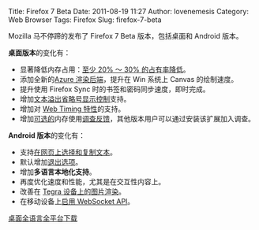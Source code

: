 Title: Firefox 7 Beta
Date: 2011-08-19 11:27
Author: lovenemesis
Category: Web Browser
Tags: Firefox
Slug: firefox-7-beta

Mozilla 马不停蹄的发布了 Firefox 7 Beta 版本，包括桌面和 Android 版本。

**桌面版本**的变化有：

-   显著降低内存占用：[至少 20% ～ 30%
    的占有率降低](http://blog.mozilla.com/nnethercote/2011/08/09/firefox-7-is-lean-and-fast-2/)。
-   添加全新的[Azure
    渲染后端](http://www.basschouten.com/blog1.php)，提升在 Win 系统上
    Canvas 的绘制速度。
-   提升使用 Firefox Sync 时的书签和密码同步速度，即时完成。
-   增加[文本溢出省略号显示控制](https://developer.mozilla.org/En/CSS/Text-overflow)支持。
-   增加对 [Web Timing
    特性](https://dvcs.w3.org/hg/webperf/raw-file/tip/specs/NavigationTiming/Overview.html)的支持。
-   增加[可选的](http://weblogs.mozillazine.org/asa/archives/2011/07/telemetry_in_firefox.html)内存使用[调查反馈](https://addons.mozilla.org/en-US/firefox/addon/abouttelemetry/)，其他版本用户可以通过安装该扩展加入调查。

**Android 版本**的变化有：

-   支持[在网页上选择和复制文本](https://wiki.mozilla.org/Fennec/Features/androidcopypaste)。
-   默认增加[退出选项](https://bugzilla.mozilla.org/show_bug.cgi?id=659670)。
-   增加**多语言本地化支持**。
-   再度优化速度和性能，尤其是在交互性内容上。
-   改善在 [Tegra
    设备上的图片渲染](https://bugzilla.mozilla.org/show_bug.cgi?id=669851)。
-   在移动设备上[启用 WebSocket
    API](https://bugzilla.mozilla.org/show_bug.cgi?id=537787)。

[桌面全语言全平台下载](http://www.mozilla.com/en-US/firefox/all-beta.html)
